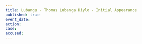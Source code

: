 ```yaml
---
title: Lubanga - Thomas Lubanga Diylo - Initial Appearance
published: true
event_date:
action:
case:
accused:
---
```

